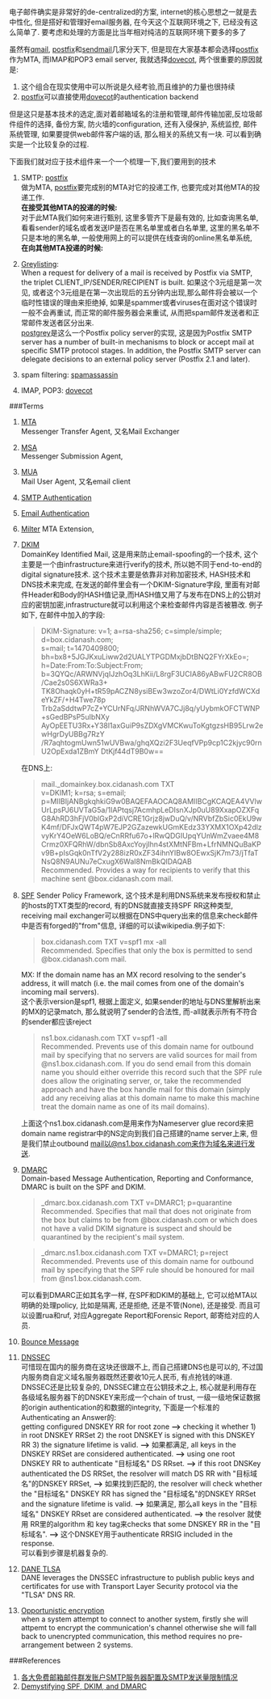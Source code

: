 电子邮件确实是非常好的de-centralized的方案, internet的核心思想之一就是去中性化, 但是搭好和管理好email服务器, 在今天这个互联网环境之下, 已经没有这么简单了. 要考虑和处理的方面是比当年相对纯洁的互联网环境下要多的多了

虽然有[qmail], [postfix]和[sendmail]几家分天下, 但是现在大家基本都会选择[postfix]作为MTA, 而IMAP和POP3 email server, 我就选择[dovecot], 两个很重要的原因就是:

1.  这个组合在现实使用中可以所说是久经考验,而且维护的力量也很持续
2.  [postfix]可以直接使用[dovecot]的authentication backend

但是这只是基本技术的选定,面对着邮箱域名的注册和管理,邮件传输加密,反垃圾邮件组件的选择, 备份方案, 防火墙的configuration, 还有入侵保护, 系统监控, 邮件系统管理, 如果要提供web邮件客户端的话, 那么相关的系统又有一块. 可以看到确实是一个比较复杂的过程.

下面我们就对应于技术组件来一个一个梳理一下,我们要用到的技术
1.  SMTP: [postfix]  
做为MTA, [postfix]要完成别的MTA对它的投递工作, 也要完成对其他MTA的投递工作.  
**在接受其他MTA的投递的时候:**  
对于此MTA我们如何来进行甄别, 这里多管齐下是最有效的, 比如查询黑名单, 看看sender的域名或者发送IP是否在黑名单里或者白名单里, 这里的黑名单不只是本地的黑名单, 一般使用网上的可以提供在线查询的online黑名单系统,  
**在向其他MTA投递的时候:**  
    

2.  [Greylisting][greylist]:   
When a request for delivery of a mail is received by Postfix via SMTP, the triplet CLIENT_IP/SENDER/RECIPIENT is built. 如果这个3元组是第一次见, 或者这个3元组是在第一次出现后的五分钟内出现,那么邮件将会被以一个临时性错误的理由来拒绝掉, 如果是spammer或者viruses在面对这个错误时一般不会再重试, 而正常的邮件服务器会来重试, 从而把spam邮件发送者和正常邮件发送者区分出来.  
[postgrey]是这么一个Postfix policy server的实现, 这是因为Postfix SMTP server has a number of built-in mechanisms to block or accept mail at specific SMTP protocol stages. In addition, the Postfix SMTP server can delegate decisions to an external policy server (Postfix 2.1 and later).

3.  spam filtering: [spamassassin]

4.  IMAP, POP3: [dovecot]


###Terms
1. [MTA](https://en.wikipedia.org/wiki/Message_transfer_agent)  
    Messenger Transfer Agent, 又名Mail Exchanger
2. [MSA](https://en.wikipedia.org/wiki/Message_submission_agent)  
    Messenger Submission Agent, 
3. [MUA](https://en.wikipedia.org/wiki/Email_client)  
    Mail User Agent, 又名email client
4. [SMTP Authentication](https://en.wikipedia.org/wiki/SMTP_Authentication)
5. [Email Authentication](https://en.wikipedia.org/wiki/Email_authentication)
6. [Milter](https://en.wikipedia.org/wiki/Milter)
    MTA Extension, 
7. [DKIM](https://en.wikipedia.org/wiki/DomainKeys_Identified_Mail)  
    DomainKey Identified Mail, 这是用来防止email-spoofing的一个技术, 这个主要是一个由infrastructure来进行verify的技术, 所以她不同于end-to-end的digital signature技术. 这个技术主要是依靠非对称加密技术, HASH技术和DNS技术来完成, 在发送的邮件里会有一个DKIM-Signature字段, 里面有对邮件Header和Body的HASH值记录,而HASH值又用了与发布在DNS上的公钥对应的密钥加密,infrastructure就可以利用这个来检查邮件内容是否被篡改. 例子如下, 在邮件中加入的字段:
    >DKIM-Signature: v=1; a=rsa-sha256; c=simple/simple; d=box.cidanash.com;  
	s=mail; t=1470409800;  
	bh=bx8+5JGJKxuLiww2d2UALYTPGDMxjbDtBNQ2FYrXkEo=;  
	h=Date:From:To:Subject:From;  
	b=3QYQc/ARWNVjqIJzhOq3LhKii/L8rgF3UCIA86yABwFU2CR8OB/Cae2s0S6XWRa3+
	 TK8Ohaqk0yH+tR59pACZN8ysiBEw3wzoZor4/DWtLi0YzfdWCXdeYkZF/+H4Twe78p
	 Trb2aSddtwP7cZ+YCUrNFq/JRNhWVA7CJj8q/yUybmkOFCTWNP+sGedBPsP5uIbNXy
	 AyOpEETU3Rx+Y38l1axGuiP9sZDXgVMCKwuToKgtgzsHB95Lrw2ewHgrDyUBBg7RzY
	 /R7aqhtogmUwn51wUVBwa/ghqXQzi2F3UeqfVPp9cp1C2kjyc90rnU2OpExda1ZBmY
	 DtKjf44dT9B0w==
	 
	 在DNS上:
	 >mail._domainkey.box.cidanash.com	TXT	 
	 v=DKIM1; k=rsa; s=email; p=MIIBIjANBgkqhkiG9w0BAQEFAAOCAQ8AMIIBCgKCAQEA4VVlwUrLpsPJ6UVTaG5a/1IAPtqsj7AcmhpLeDIsnXJp0uU89XxapOZXFqG8AhRD3hFjV0blGxP2diVCRE1Grjz8jwDuQ/v/NRVbfZbSic0EkU9wK4mf/DFJxQWT4pW7EJP2GZazewkUGmKEdz33YXMX1OXp42dlzvyKrY4OeW6LoBQ/eCnRRfu67o+lRwQDGIUpqYUnWmZvaee4M8Crmz0XFQRhW/dbnSb8AxcYoyjIhn4stXMtNFBm+LfrNMNQuBaKPv9B+pIsGqk0nTfV2y288izR0xZF34ihnYIBw8OEwxSjK7m73/jTfaTNsQ8N9AUNu7eCxugX6WaI8NmBkQIDAQAB  
	 Recommended. Provides a way for recipients to verify that this machine sent @box.cidanash.com mail.
	 
8. [SPF](https://en.wikipedia.org/wiki/Sender_Policy_Framework)
    Sender Policy Framework, 这个技术是利用DNS系统来发布授权和禁止的hosts的TXT类型的record, 有的DNS就直接支持SPF RR这种类型, receiving mail exchanger可以根据在DNS中query出来的信息来check邮件中是否有forged的"from"信息, 详细的可以读wikipedia.例子如下:   
    >box.cidanash.com	TXT	v=spf1 mx -all  
Recommended. Specifies that only the box is permitted to send @box.cidanash.com mail.

    MX: If the domain name has an MX record resolving to the sender's address, it will match (i.e. the mail comes from one of the domain's incoming mail servers).  
    这个表示version是spf1, 根据上面定义, 如果sender的地址与DNS里解析出来的MX的记录match, 那么就说明了sender的合法性, 而-all就表示所有不符合的sender都应该reject
    >ns1.box.cidanash.com	TXT	v=spf1 -all  
Recommended. Prevents use of this domain name for outbound mail by specifying that no servers are valid sources for mail from @ns1.box.cidanash.com. If you do send email from this domain name you should either override this record such that the SPF rule does allow the originating server, or, take the recommended approach and have the box handle mail for this domain (simply add any receiving alias at this domain name to make this machine treat the domain name as one of its mail domains).  
    
    上面这个ns1.box.cidanash.com是用来作为Nameserver glue record来把domain name registrar中的NS定向到我们自己搭建的name server上来, 但是我们禁止outbound mail以@ns1.box.cidanash.com来作为域名来进行发送.
9. [DMARC](https://en.wikipedia.org/wiki/DMARC)  
    Domain-based Message Authentication, Reporting and Conformance, DMARC is built on the SPF and DKIM.
    >_dmarc.box.cidanash.com	TXT	v=DMARC1; p=quarantine  
Recommended. Specifies that mail that does not originate from the box but claims to be from @box.cidanash.com or which does not have a valid DKIM signature is suspect and should be quarantined by the recipient's mail system.

    >_dmarc.ns1.box.cidanash.com	TXT	v=DMARC1; p=reject  
Recommended. Prevents use of this domain name for outbound mail by specifying that the SPF rule should be honoured for mail from @ns1.box.cidanash.com.  

   可以看到DMARC正如其名字一样, 在SPF和DKIM的基础上, 它可以给MTA以明确的处理policy, 比如是隔离, 还是拒绝, 还是不管(None), 还是接受. 而且可以设置rua和ruf, 对应Aggregate Report和Forensic Report, 邮寄给对应的人员.
10. [Bounce Message](https://en.wikipedia.org/wiki/Bounce_message)
11. [DNSSEC](https://en.wikipedia.org/wiki/Domain_Name_System_Security_Extensions)  
可惜现在国内的服务商在这块还很跟不上, 而自己搭建DNS也是可以的, 不过国内服务商自定义域名服务器既然还要收10元人民币, 有点抢钱的味道.  
DNSSEC还是比较复杂的, DNSSEC建立在公钥技术之上, 核心就是利用存在各级域名服务器下的DNSKEY来形成一个chain of trust, 一级一级地保证数据的origin authentication的和数据的integrity, 下面是一个标准的Authenticating an Answer的:  
getting configured DNSKEY RR for root zone **-->** checking it whether 1) in root DNSKEY RRSet 2) the root DNSKEY is signed with this DNSKEY RR 3) the signature lifetime is valid.  **-->** 如果都满足, all keys in the DNSKEY RRSet are considered authenticated. **-->** using one root DNSKEY RR to authenticate "目标域名" DS RRset.  **-->** if this root DNSKey authenticated the DS RRSet, the resolver will match DS RR with "目标域名"的DNSKEY RRSet, **-->** 如果找到匹配的, the resolver will check whether the "目标域名" DNSKEY RR has signed the "目标域名"的DNSKEY RRSet and the signature lifetime is valid. **-->** 如果满足, 那么all keys in the "目标域名" DNSKEY RRset are considered authenticated. **-->** the resolver 就使用 RR里的algorithm 和 key tag来checks that some DNSKEY RR in the "目标域名". **-->** 这个DNSKEY用于authenticate RRSIG included in the response.  
可以看到步骤是机器复杂的.
11. [DANE TLSA](https://en.wikipedia.org/wiki/DNS-based_Authentication_of_Named_Entities)  
DANE leverages the DNSSEC infrastructure to publish public keys and certificates for use with Transport Layer Security protocol via the "TLSA" DNS RR.
11. [Opportunistic encryption](https://en.wikipedia.org/wiki/Opportunistic_encryption)  
when a system attempt to connect to another system, firstly she will attpemt to encrypt the communication's channel otherwise she will fall back to unencrypted communication, this method requires no pre-arrangement between 2 systems.

###References
1. [各大免费邮箱邮件群发账户SMTP服务器配置及SMTP发送量限制情况](https://www.freehao123.com/mail-smtp/)
2. [Demystifying SPF, DKIM, and DMARC](https://blog.returnpath.com/demystifying-spf-dkim-and-dmarc/)

[dovecot]: http://dovecot.org/ "dovecot official site"
[intodns]: http://www.intodns.com "intodns"
[postfix]: http://www.postfix.org "postfix official site"
[qmail]: http://cr.yp.to/qmail.html "qmail official site"
[sendmail]: http://www.sendmail.com/sm/open_source "sendmail official site"
[spamassassin]: https://spamassassin.apache.org "spamassassin official site"
[greylist]: http://projects.puremagic.com/greylisting "greylisting explanation"
[postgrey]: http://postgrey.schweikert.ch "postgrey official site"
[mailinabox]: https://mailinabox.email "mail in a box official site" 
[mxtoolbox]: https://mxtoolbox.com/SuperTool.aspx
[OpenDkim]: http://www.opendkim.org
[SPF]: https://en.wikipedia.org/wiki/Sender_Policy_Framework
[DMARC]: https://en.wikipedia.org/wiki/DMARC
[nsd]: https://www.nlnetlabs.nl/projects/nsd/
[DNSSEC]: https://en.wikipedia.org/wiki/Domain_Name_System_Security_Extensions
[DANE TLSA]: https://en.wikipedia.org/wiki/DNS-based_Authentication_of_Named_Entities
[SSHFP]: https://tools.ietf.org/html/rfc4255
[fail2ban]: http://www.fail2ban.org/wiki/index.php/Main_Page